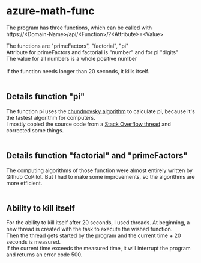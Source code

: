 # azure-math-func
The program has three functions, which can be called with https://\<Domain-Name\>/api/\<Function\>/?\<Attribute\>=\<Value\> <br>
<!-- The domain name is in my case https://javamathfunctions.azurewebsites.net -->
The functions are "primeFactors", "factorial", "pi" <br>
Attribute for primeFactors and factorial is "number" and for pi "digits" <br>
The value for all numbers is a whole positive number <br>
<br>
If the function needs longer than 20 seconds, it kills itself. <br>
<br>
## Details function "pi"
The function pi uses the <a href="https://en.wikipedia.org/wiki/Chudnovsky_algorithm">chundnovsky algorithm<a> to calculate pi, because it's the fastest algorithm for computers. <br>
I mostly copied the source code from a <a href="https://stackoverflow.com/questions/66649378/wrong-result-computing-pi-with-the-chudnovsky-algorithm">Stack Overflow thread<a> and corrected some things. <br>
<br>
## Details function "factorial" and "primeFactors"
The computing algorithms of those function were almost entirely written by Github CoPilot. But I had to make some improvements, so the algorithms are more efficient. <br>
<br>
## Ability to kill itself
For the ability to kill itself after 20 seconds, I used threads. At beginning, a new thread is created with the task to execute the wished function. <br>
Then the thread gets started by the program and the current time + 20 seconds is measured. <br>
If the current time exceeds the measured time, it will interrupt the program and returns an error code 500.
